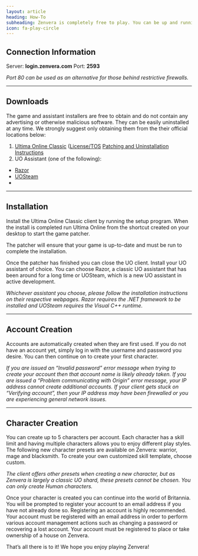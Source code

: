```yaml
---
layout: article
heading: How-To
subheading: Zenvera is completely free to play. You can be up and running in just a few minutes by following the simple instructions below.
icon: fa-play-circle
---
```

## Connection Information

Server: __login.zenvera.com__ Port: __2593__

_Port 80 can be used as an alternative for those behind restrictive firewalls._

***

## Downloads

The game and assistant installers are free to obtain and do not contain any advertising or otherwise malicious software. They can be easily uninstalled at any time. We strongly suggest only obtaining them from the their official locations below:

1. [Ultima Online Classic](http://www.uo.com/Client-Download) ([License/TOS](https://help.ea.com/article/uo-terms-of-service) [Patching and Uninstallation Instructions](https://help.ea.com/article/patching-ultima-online)
2. UO Assistant (one of the following):
  * [Razor](https://github.com/msturgill/razor/releases/latest)
  * [UOSteam](http://uosteam.com)
  * 

***

## Installation

Install the Ultima Online Classic client by running the setup program. When the install is completed run Ultima Online from the shortcut created on your desktop to start the game patcher.

The patcher will ensure that your game is up-to-date and must be run to complete the installation.

Once the patcher has finished you can close the UO client. Install your UO assistant of choice. You can choose Razor, a classic UO assistant that has been around for a long time or UOSteam, which is a new UO assistant in active development.

_Whichever assistant you choose, please follow the installation instructions on their respective webpages. Razor requires the .NET framework to be installed and UOSteam requires the Visual C++ runtime._

***

## Account Creation

Accounts are automatically created when they are first used. If you do not have an account yet, simply log in with the username and password you desire. You can then continue on to create your first character.

_If you are issued an “Invalid password” error message when trying to create your account then that account name is likely already taken. If you are issued a “Problem communicating with Origin” error message, your IP address cannot create additional accounts. If your client gets stuck on “Verifying account”, then your IP address may have been firewalled or you are experiencing general network issues._

***

## Character Creation

You can create up to 5 characters per account. Each character has a skill limit and having multiple characters allows you to enjoy different play styles. The following new character presets are available on Zenvera: warrior, mage and blacksmith. To create your own customized skill template, choose custom.

_The client offers other presets when creating a new character, but as Zenvera is largely a classic UO shard, these presets cannot be chosen. You can only create Human characters._

Once your character is created you can continue into the world of Britannia. You will be prompted to register your account to an email address if you have not already done so. Registering an account is highly recommended. Your account must be registered with an email address in order to perform various account management actions such as changing a password or recovering a lost account. Your account must be registered to place or take ownership of a house on Zenvera.

That’s all there is to it! We hope you enjoy playing Zenvera!